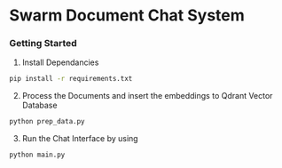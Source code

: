 # Swarm Document Chat System

### Getting Started

1. Install Dependancies
```bash
pip install -r requirements.txt
```

2. Process the Documents and insert the embeddings to Qdrant Vector Database
```bash
python prep_data.py
```

3. Run the Chat Interface by using
```bash
python main.py
```